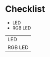 # Checklist

 * LED
 * RGB LED
 
 <table>
    <tr>
        <td>LED</td>
    </tr>
    <tr>
        <td>RGB LED</td>
    </tr>
</table>

